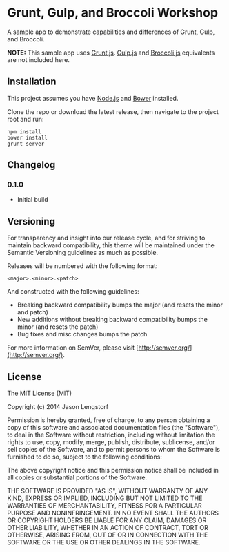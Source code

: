 Grunt, Gulp, and Broccoli Workshop
==================================

A sample app to demonstrate capabilities and differences of Grunt, Gulp, and Broccoli.

**NOTE:** This sample app uses [Grunt.js][1]. [Gulp.js][2] and [Broccoli.js][3] equivalents are not included here.

 [1]: http://gruntjs.com/
 [2]: http://gulpjs.com/
 [3]: https://github.com/broccolijs/broccoli


Installation
------------

This project assumes you have [Node.js][4] and [Bower][5] installed.

Clone the repo or download the latest release, then navigate to the project root and run:

    npm install
    bower install
    grunt server

 [4]: http://nodejs.org/
 [5]: http://bower.io/


Changelog
---------

### 0.1.0

* Initial build


Versioning
----------

For transparency and insight into our release cycle, and for striving to maintain backward compatibility, this theme will be maintained under the Semantic Versioning guidelines as much as possible.

Releases will be numbered with the following format:

`<major>.<minor>.<patch>`

And constructed with the following guidelines:

* Breaking backward compatibility bumps the major (and resets the minor and patch)
* New additions without breaking backward compatibility bumps the minor (and resets the patch)
* Bug fixes and misc changes bumps the patch

For more information on SemVer, please visit [http://semver.org/](http://semver.org/).


License
-------

The MIT License (MIT)

Copyright (c) 2014 Jason Lengstorf

Permission is hereby granted, free of charge, to any person obtaining a copy of this software and associated documentation files (the "Software"), to deal in the Software without restriction, including without limitation the rights to use, copy, modify, merge, publish, distribute, sublicense, and/or sell copies of the Software, and to permit persons to whom the Software is furnished to do so, subject to the following conditions:

The above copyright notice and this permission notice shall be included in all copies or substantial portions of the Software.

THE SOFTWARE IS PROVIDED "AS IS", WITHOUT WARRANTY OF ANY KIND, EXPRESS OR IMPLIED, INCLUDING BUT NOT LIMITED TO THE WARRANTIES OF MERCHANTABILITY, FITNESS FOR A PARTICULAR PURPOSE AND NONINFRINGEMENT. IN NO EVENT SHALL THE AUTHORS OR COPYRIGHT HOLDERS BE LIABLE FOR ANY CLAIM, DAMAGES OR OTHER LIABILITY, WHETHER IN AN ACTION OF CONTRACT, TORT OR OTHERWISE, ARISING FROM, OUT OF OR IN CONNECTION WITH THE SOFTWARE OR THE USE OR OTHER DEALINGS IN THE SOFTWARE.

